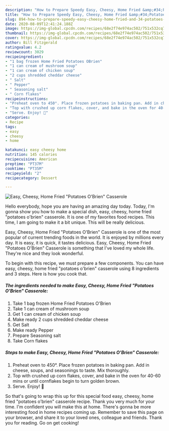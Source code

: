 ```yaml
---
description: "How to Prepare Speedy Easy, Cheesy, Home Fried &amp;#34;Potatoes O&amp;#39;Brien&amp;#34; Casserole"
title: "How to Prepare Speedy Easy, Cheesy, Home Fried &amp;#34;Potatoes O&amp;#39;Brien&amp;#34; Casserole"
slug: 894-how-to-prepare-speedy-easy-cheesy-home-fried-and-34-potatoes-o-and-39-brien-and-34-casserole
date: 2020-08-09T12:41:24.188Z
image: https://img-global.cpcdn.com/recipes/68e2f74e974ac502/751x532cq70/easy-cheesy-home-fried-potatoes-obrien-casserole-recipe-main-photo.jpg
thumbnail: https://img-global.cpcdn.com/recipes/68e2f74e974ac502/751x532cq70/easy-cheesy-home-fried-potatoes-obrien-casserole-recipe-main-photo.jpg
cover: https://img-global.cpcdn.com/recipes/68e2f74e974ac502/751x532cq70/easy-cheesy-home-fried-potatoes-obrien-casserole-recipe-main-photo.jpg
author: Bill Fitzgerald
ratingvalue: 4.2
reviewcount: 3029
recipeingredient:
- "1 bag frozen Home Fried Potatoes OBrien"
- "1 can cream of mushroom soup"
- "1 can cream of chicken soup"
- "2 cups shredded cheddar cheese"
- " Salt"
- " Pepper"
- " Seasoning salt"
- " Corn flakes"
recipeinstructions:
- "Preheat oven to 450°. Place frozen potatoes in baking pan. Add in cheese, soups, and seasonings to taste. Mix thoroughly."
- "Top with crushed up corn flakes, cover, and bake in the oven for 40-60 mins or until cornflakes begin to turn golden brown."
- "Serve. Enjoy! 🤤"
categories:
- Recipe
tags:
- easy
- cheesy
- home

katakunci: easy cheesy home 
nutrition: 145 calories
recipecuisine: American
preptime: "PT37M"
cooktime: "PT35M"
recipeyield: "2"
recipecategory: Dessert

---
```



![Easy, Cheesy, Home Fried &#34;Potatoes O&#39;Brien&#34; Casserole](https://img-global.cpcdn.com/recipes/68e2f74e974ac502/751x532cq70/easy-cheesy-home-fried-potatoes-obrien-casserole-recipe-main-photo.jpg)

Hello everybody, hope you are having an amazing day today. Today, I'm gonna show you how to make a special dish, easy, cheesy, home fried &#34;potatoes o&#39;brien&#34; casserole. It is one of my favorites food recipes. This time, I am going to make it a bit unique. This will be really delicious.

Easy, Cheesy, Home Fried &#34;Potatoes O&#39;Brien&#34; Casserole is one of the most popular of current trending foods in the world. It is enjoyed by millions every day. It is easy, it is quick, it tastes delicious. Easy, Cheesy, Home Fried &#34;Potatoes O&#39;Brien&#34; Casserole is something that I've loved my whole life. They're nice and they look wonderful.




To begin with this recipe, we must prepare a few components. You can have easy, cheesy, home fried &#34;potatoes o&#39;brien&#34; casserole using 8 ingredients and 3 steps. Here is how you cook that.

<!--inarticleads1-->

##### The ingredients needed to make Easy, Cheesy, Home Fried &#34;Potatoes O&#39;Brien&#34; Casserole:

1. Take 1 bag frozen Home Fried Potatoes O&#39;Brien
1. Take 1 can cream of mushroom soup
1. Get 1 can cream of chicken soup
1. Make ready 2 cups shredded cheddar cheese
1. Get  Salt
1. Make ready  Pepper
1. Prepare  Seasoning salt
1. Take  Corn flakes




<!--inarticleads2-->

##### Steps to make Easy, Cheesy, Home Fried &#34;Potatoes O&#39;Brien&#34; Casserole:

1. Preheat oven to 450°. Place frozen potatoes in baking pan. Add in cheese, soups, and seasonings to taste. Mix thoroughly.
1. Top with crushed up corn flakes, cover, and bake in the oven for 40-60 mins or until cornflakes begin to turn golden brown.
1. Serve. Enjoy! 🤤




So that's going to wrap this up for this special food easy, cheesy, home fried &#34;potatoes o&#39;brien&#34; casserole recipe. Thank you very much for your time. I'm confident you will make this at home. There's gonna be more interesting food in home recipes coming up. Remember to save this page on your browser, and share it to your loved ones, colleague and friends. Thank you for reading. Go on get cooking!

